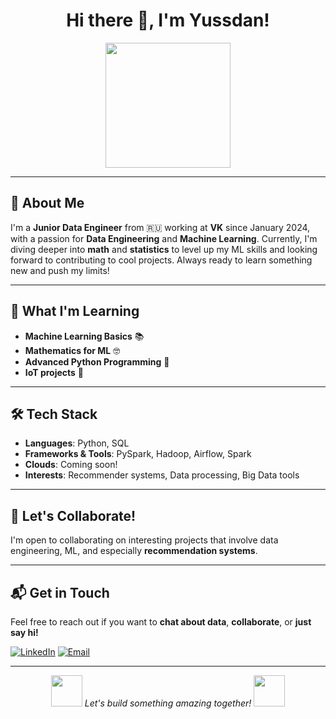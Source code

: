 <h1 align="center">Hi there 👋, I'm Yussdan!</h1>

<p align="center">
  <img src="https://media.giphy.com/media/836HiJc7pgzy8iNXCn/giphy.gif" width="200"/>
</p>

---

## 🚀 About Me

I'm a **Junior Data Engineer** from 🇷🇺 working at **VK** since January 2024, with a passion for **Data Engineering** and **Machine Learning**. Currently, I'm diving deeper into **math** and **statistics** to level up my ML skills and looking forward to contributing to cool projects. Always ready to learn something new and push my limits!

---

## 🌱 What I'm Learning

- **Machine Learning Basics** 📚
- **Mathematics for ML** 🤓
- **Advanced Python Programming** 🐍
- **IoT projects** 📡 

---

## 🛠️ Tech Stack

- **Languages**: Python, SQL
- **Frameworks & Tools**: PySpark, Hadoop, Airflow, Spark
- **Clouds**: Coming soon!
- **Interests**: Recommender systems, Data processing, Big Data tools

---

## 🤝 Let's Collaborate!

I'm open to collaborating on interesting projects that involve data engineering, ML, and especially **recommendation systems**. 

---

## 📬 Get in Touch

Feel free to reach out if you want to **chat about data**, **collaborate**, or **just say hi!**

[![LinkedIn](https://img.shields.io/badge/-LinkedIn-blue?style=flat&logo=Linkedin&logoColor=white)](https://www.linkedin.com/in/danil-yussupov-72713828a/)
[![Email](https://img.shields.io/badge/-Email-red?style=flat&logo=Gmail&logoColor=white)](Yussdan@gmail.com)

---

<p align="center">
  <img src="https://media.giphy.com/media/l3vR3z8jXlEme3X4Q/giphy.gif" width="50"/>
  <em>Let's build something amazing together!</em>
  <img src="https://media.giphy.com/media/l3vR3z8jXlEme3X4Q/giphy.gif" width="50"/>
</p>
